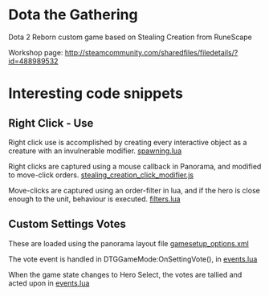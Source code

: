 # Dota the Gathering
Dota 2 Reborn custom game based on Stealing Creation from RuneScape

Workshop page: http://steamcommunity.com/sharedfiles/filedetails/?id=488989532

# Interesting code snippets
## Right Click - Use
Right click use is accomplished by creating every interactive object as a creature with an invulnerable modifier. [spawning.lua](https://github.com/Wigguno/DotaTheGathering/blob/master/game/dota_addons/dota_the_gathering/scripts/vscripts/spawning.lua)  

Right clicks are captured using a mouse callback in Panorama, and modified to move-click orders. [stealing_creation_click_modifier.js](https://github.com/Wigguno/DotaTheGathering/blob/master/content/dota_addons/dota_the_gathering/panorama/scripts/custom_game/stealing_creation_click_modifier.js)  

Move-clicks are captured using an order-filter in lua, and if the hero is close enough to the unit, behaviour is executed. [filters.lua](https://github.com/Wigguno/DotaTheGathering/blob/master/game/dota_addons/dota_the_gathering/scripts/vscripts/filters.lua)  

## Custom Settings Votes
These are loaded using the panorama layout file [gamesetup_options.xml](https://github.com/Wigguno/DotaTheGathering/blob/master/content/dota_addons/dota_the_gathering/panorama/layout/custom_game/gamesetup_options.xml)  

The vote event is handled in DTGGameMode:OnSettingVote(), in [events.lua](https://github.com/Wigguno/DotaTheGathering/blob/master/game/dota_addons/dota_the_gathering/scripts/vscripts/events.lua)  

When the game state changes to Hero Select, the votes are tallied and acted upon in [events.lua](https://github.com/Wigguno/DotaTheGathering/blob/master/game/dota_addons/dota_the_gathering/scripts/vscripts/events.lua)  